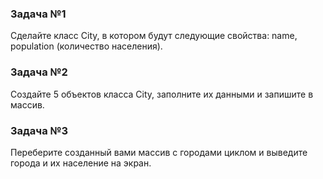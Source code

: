 ### Задача №1
Сделайте класс City, в котором будут следующие свойства: name, population (количество населения).

### Задача №2
Создайте 5 объектов класса City, заполните их данными и запишите в массив.

### Задача №3
Переберите созданный вами массив с городами циклом и выведите города и их население на экран.